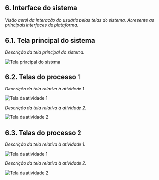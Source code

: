 
## 6. Interface do sistema

_Visão geral da interação do usuário pelas telas do sistema. Apresente as principais interfaces da plataforma._

## 6.1. Tela principal do sistema

_Descrição da tela principal do sistema._

![Tela principal do sistema]()


## 6.2. Telas do processo 1

_Descrição da tela relativa à atividade 1._

![Tela da atividade 1]()

_Descrição da tela relativa à atividade 2._

![Tela da atividade 2]()


## 6.3. Telas do processo 2

_Descrição da tela relativa à atividade 1._

![Tela da atividade 1]()

_Descrição da tela relativa à atividade 2._

![Tela da atividade 2]()


